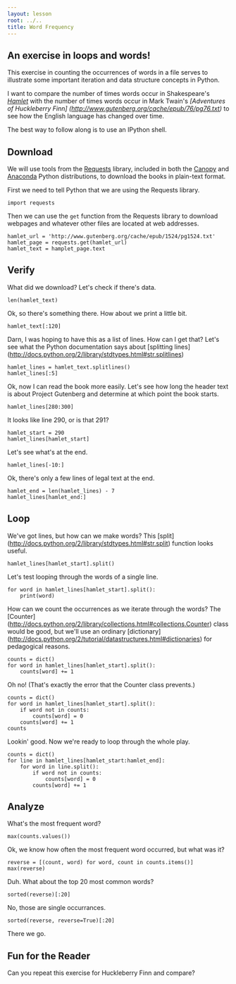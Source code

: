 ```yaml
---
layout: lesson
root: ../..
title: Word Frequency
---
```


## An exercise in loops and words!

This exercise in counting the occurrences of words in a file serves to
illustrate some important iteration and data structure concepts in
Python.

I want to compare the number of times words occur in
Shakespeare's *[Hamlet](http://www.gutenberg.org/cache/epub/1524/pg1524.txt)*
with the number of times words occur in
Mark Twain's *[Adventures of Huckleberry Finn]
(http://www.gutenberg.org/cache/epub/76/pg76.txt)*
to see how the English language has changed over time.

The best way to follow along is to use an IPython shell.

## Download

We will use tools from the
[Requests](http://docs.python-requests.org/en/latest/) library,
included in both the
[Canopy](https://www.enthought.com/products/canopy/)
and
[Anaconda](https://store.continuum.io/cshop/anaconda/)
Python distributions,
to download the books in plain-text format.

First we need to tell Python that we are using the Requests library.

    import requests

Then we can use the `get` function from the Requests library to download
webpages and whatever other files are located at web addresses.

    hamlet_url = 'http://www.gutenberg.org/cache/epub/1524/pg1524.txt'
    hamlet_page = requests.get(hamlet_url)
    hamlet_text = hamplet_page.text


## Verify

What did we download? Let's check if there's data.

    len(hamlet_text)

Ok, so there's something there. How about we print a little bit.

    hamlet_text[:120]

Darn, I was hoping to have this as a list of lines. How can I get that?
Let's see what the Python documentation says about [splitting lines]
(http://docs.python.org/2/library/stdtypes.html#str.splitlines)

    hamlet_lines = hamlet_text.splitlines()
    hamlet_lines[:5]

Ok, now I can read the book more easily. Let's see how long the header text is
about Project Gutenberg and determine at which point the book starts.

    hamlet_lines[280:300]

It looks like line 290, or is that 291?

    hamlet_start = 290
    hamlet_lines[hamlet_start]

Let's see what's at the end.

    hamlet_lines[-10:]

Ok, there's only a few lines of legal text at the end.

    hamlet_end = len(hamlet_lines) - 7
    hamlet_lines[hamlet_end:]


## Loop

We've got lines, but how can we make words? This [split]
(http://docs.python.org/2/library/stdtypes.html#str.split) function looks
useful.

    hamlet_lines[hamlet_start].split()

Let's test looping through the words of a single line.

    for word in hamlet_lines[hamlet_start].split():
        print(word)

How can we count the occurrences as we iterate through the words? The [Counter]
(http://docs.python.org/2/library/collections.html#collections.Counter) class
would be good, but we'll use an ordinary [dictionary]
(http://docs.python.org/2/tutorial/datastructures.html#dictionaries) for
pedagogical reasons.

    counts = dict()
    for word in hamlet_lines[hamlet_start].split():
        counts[word] += 1

Oh no! (That's exactly the error that the Counter class prevents.)

    counts = dict()
    for word in hamlet_lines[hamlet_start].split():
        if word not in counts:
            counts[word] = 0
        counts[word] += 1
    counts

Lookin' good. Now we're ready to loop through the whole play.

    counts = dict()
    for line in hamlet_lines[hamlet_start:hamlet_end]:
        for word in line.split():
            if word not in counts:
                counts[word] = 0
            counts[word] += 1

## Analyze

What's the most frequent word?

    max(counts.values())

Ok, we know how often the most frequent word occurred, but what was it?

    reverse = [(count, word) for word, count in counts.items()]
    max(reverse)

Duh. What about the top 20 most common words?

    sorted(reverse)[:20]

No, those are single occurrances.

    sorted(reverse, reverse=True)[:20]

There we go.

## Fun for the Reader

Can you repeat this exercise for Huckleberry Finn and compare?
